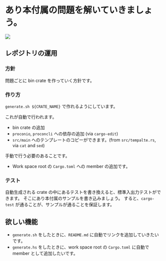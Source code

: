 # あり本付属の問題を解いていきましょう。

[![](https://github.com/ngtkana/aribook/workflows/Rust/badge.svg)](https://github.com/ngtkana/aribook/actions)

## レポジトリの運用

### 方針

問題ごとに bin crate を作っていく方針です。

### 作り方

`generate.sh ${CRATE_NAME}` で作れるようにしています。

これが自動で行われます。

- bin crate の追加
- `proconio`, `proconcli` への依存の追加 (via `cargo-edit`)
- `src/main` へのテンプレートのコピーができます。(from `src/tempalte.rs`, via `cat` and `sed`)

手動で行う必要のあることです。

- Work space root の `Cargo.toml` への member の追加です。


### テスト

自動生成される crate の中にあるテストを書き換えると、標準入出力テストができます。
そこにあり本付属のサンプルを書き込みましょう。
すると、`cargo-test` が通ることが、サンプルが通ることを保証します。


## 欲しい機能

- `generate.sh` をしたときに、`README.md` に自動でリンクを追加していきたいです。
- `generate.hs` をしたときに、work space root の `Cargo.toml` に自動で member として追加したいです。
